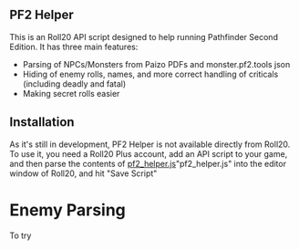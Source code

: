 PF2 Helper
----------

This is an Roll20 API script designed to help running Pathfinder Second Edition. It has three main features:

* Parsing of NPCs/Monsters from Paizo PDFs and monster.pf2.tools json
* Hiding of enemy rolls, names, and more correct handling of criticals (including deadly and fatal)
* Making secret rolls easier

Installation
------------
As it's still in development, PF2 Helper is not available directly from Roll20. To use it, you need a Roll20 Plus account, add an API script to your game, and then parse the contents of [pf2_helper.js](https://raw.githubusercontent.com/tompudding/roll20_pf2_helper/master/pf2_helper.js)"pf2_helper.js" into the editor window of Roll20, and hit "Save Script"

Enemy Parsing
=============
To try
